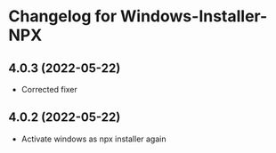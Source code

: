 # Changelog for Windows-Installer-NPX
<!-- **WORK IN PROGRESS** -->
## 4.0.3 (2022-05-22)
* Corrected fixer

## 4.0.2 (2022-05-22)
* Activate windows as npx installer again